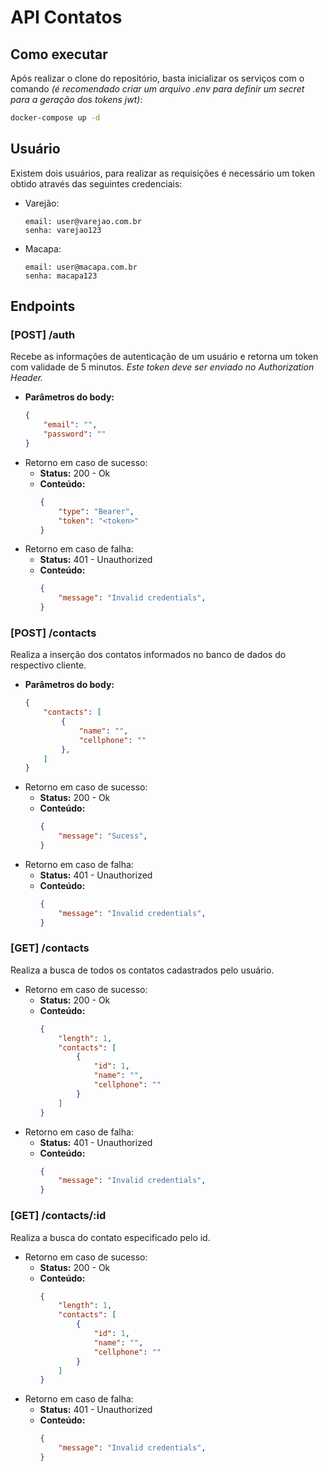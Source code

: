 
# API Contatos
## Como executar
Após realizar o clone do repositório, basta inicializar os serviços com o comando *(é recomendado criar um arquivo .env para definir um secret para a geração dos tokens jwt)*:
```bash
docker-compose up -d
```
## Usuário
Existem dois usuários, para realizar as requisições é necessário um token obtido através das seguintes credenciais:

 - Varejão:
	```
	email: user@varejao.com.br
	senha: varejao123
	 ```

 - Macapa:
	```
	email: user@macapa.com.br
	senha: macapa123
	 ```	

## Endpoints
 ### **[POST] /auth**
 Recebe as informações de autenticação de um usuário e retorna um token com validade de 5 minutos. *Este token deve ser enviado no Authorization Header.*

 - **Parâmetros do body:**
	```json
	{
		"email": "",
		"password": ""
	}
	 ```
 - Retorno em caso de sucesso:
	 - **Status:** 200 - Ok
	 - **Conteúdo:**
		```json
		{
			"type": "Bearer",
			"token": "<token>"
		}
		 ```
 - Retorno em caso de falha:
	 - **Status:** 401 - Unauthorized
	 - **Conteúdo:**
		```json
		{
			"message": "Invalid credentials",
		}
		 ```

 ### **[POST] /contacts**
 Realiza a inserção dos contatos informados no banco de dados do respectivo cliente.
  - **Parâmetros do body:**
	```json
	{
		"contacts": [
			{
				"name": "",
				"cellphone": ""
			},
		]
	}
	 ```
 - Retorno em caso de sucesso:
	 - **Status:** 200 - Ok
	 - **Conteúdo:**
		```json
		{
			"message": "Sucess",
		}
		 ```
 - Retorno em caso de falha:
	 - **Status:** 401 - Unauthorized
	 - **Conteúdo:**
		```json
		{
			"message": "Invalid credentials",
		}
		 ```

 ### **[GET] /contacts**
 Realiza a busca de todos os contatos cadastrados pelo usuário.
 - Retorno em caso de sucesso:
	 - **Status:** 200 - Ok
	 - **Conteúdo:**
		```json
		{
			"length": 1,
			"contacts": [
				{
					"id": 1,
					"name": "",
					"cellphone": ""
				}
			]
		}
		 ```
 - Retorno em caso de falha:
	 - **Status:** 401 - Unauthorized
	 - **Conteúdo:**
		```json
		{
			"message": "Invalid credentials",
		}
		 ```

### **[GET] /contacts/:id**
 Realiza a busca do contato especificado pelo id.
 - Retorno em caso de sucesso:
	 - **Status:** 200 - Ok
	 - **Conteúdo:**
		```json
		{
			"length": 1,
			"contacts": [
				{
					"id": 1,
					"name": "",
					"cellphone": ""
				}
			]
		}
		 ```
 - Retorno em caso de falha:
	 - **Status:** 401 - Unauthorized
	 - **Conteúdo:**
		```json
		{
			"message": "Invalid credentials",
		}
		 ```